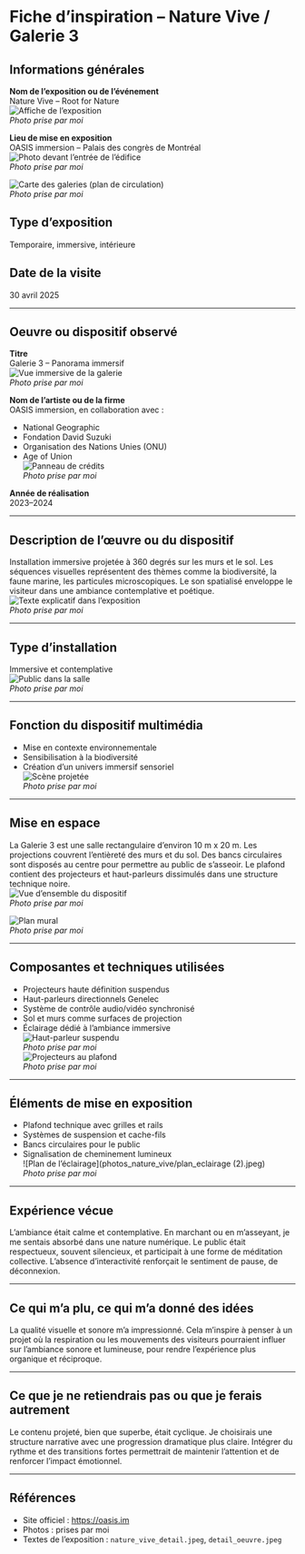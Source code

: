 # Fiche d’inspiration – Nature Vive / Galerie 3

## Informations générales

**Nom de l’exposition ou de l’événement**  
Nature Vive – Root for Nature  
![Affiche de l’exposition](photos_nature_vive/plan_affiche.jpeg)  
*Photo prise par moi*

**Lieu de mise en exposition**  
OASIS immersion – Palais des congrès de Montréal  
![Photo devant l’entrée de l’édifice](photos_nature_vive/plan_entrée.jpg)  
*Photo prise par moi*

![Carte des galeries (plan de circulation)](photos_nature_vive/carte_des_piece.jpeg)  
*Photo prise par moi*

## Type d’exposition  
Temporaire, immersive, intérieure

## Date de la visite  
30 avril 2025

---

## Oeuvre ou dispositif observé

**Titre**  
Galerie 3 – Panorama immersif  
![Vue immersive de la galerie](photos_nature_vive/panorama_galerie_3.JPG)  
*Photo prise par moi*

**Nom de l’artiste ou de la firme**  
OASIS immersion, en collaboration avec :
- National Geographic
- Fondation David Suzuki
- Organisation des Nations Unies (ONU)
- Age of Union  
![Panneau de crédits](photos_nature_vive/detail_oeuvre.jpeg)  
*Photo prise par moi*

**Année de réalisation**  
2023–2024

---

## Description de l’œuvre ou du dispositif

Installation immersive projetée à 360 degrés sur les murs et le sol. Les séquences visuelles représentent des thèmes comme la biodiversité, la faune marine, les particules microscopiques. Le son spatialisé enveloppe le visiteur dans une ambiance contemplative et poétique.  
![Texte explicatif dans l’exposition](photos_nature_vive/nature_vive_detail.jpeg)  
*Photo prise par moi*

---

## Type d’installation  
Immersive et contemplative  
![Public dans la salle](photos_nature_vive/galerie_3.jpeg)  
*Photo prise par moi*

---

## Fonction du dispositif multimédia

- Mise en contexte environnementale  
- Sensibilisation à la biodiversité  
- Création d’un univers immersif sensoriel  
![Scène projetée](photos_nature_vive/galerie_2.jpeg)  
*Photo prise par moi*

---

## Mise en espace

La Galerie 3 est une salle rectangulaire d’environ 10 m x 20 m. Les projections couvrent l’entièreté des murs et du sol. Des bancs circulaires sont disposés au centre pour permettre au public de s’asseoir. Le plafond contient des projecteurs et haut-parleurs dissimulés dans une structure technique noire.  
![Vue d’ensemble du dispositif](photos_nature_vive/vue_ensemble_dispositif.jpg)  
*Photo prise par moi*

![Plan mural](photos_nature_vive/plan_mur.jpg)  
*Photo prise par moi*

---

## Composantes et techniques utilisées

- Projecteurs haute définition suspendus  
- Haut-parleurs directionnels Genelec  
- Système de contrôle audio/vidéo synchronisé  
- Sol et murs comme surfaces de projection  
- Éclairage dédié à l’ambiance immersive  
![Haut-parleur suspendu](photos_nature_vive/plan_haut_parleur.jpeg)  
*Photo prise par moi*  
![Projecteurs au plafond](photos_nature_vive/plan_projecteur.jpeg)  
*Photo prise par moi*

---

## Éléments de mise en exposition

- Plafond technique avec grilles et rails  
- Systèmes de suspension et cache-fils  
- Bancs circulaires pour le public  
- Signalisation de cheminement lumineux  
![Plan de l’éclairage](photos_nature_vive/plan_eclairage (2).jpeg)  
*Photo prise par moi*

---

## Expérience vécue

L’ambiance était calme et contemplative. En marchant ou en m’asseyant, je me sentais absorbé dans une nature numérique. Le public était respectueux, souvent silencieux, et participait à une forme de méditation collective. L’absence d’interactivité renforçait le sentiment de pause, de déconnexion.

---

## Ce qui m’a plu, ce qui m’a donné des idées

La qualité visuelle et sonore m’a impressionné. Cela m’inspire à penser à un projet où la respiration ou les mouvements des visiteurs pourraient influer sur l’ambiance sonore et lumineuse, pour rendre l’expérience plus organique et réciproque.

---

## Ce que je ne retiendrais pas ou que je ferais autrement

Le contenu projeté, bien que superbe, était cyclique. Je choisirais une structure narrative avec une progression dramatique plus claire. Intégrer du rythme et des transitions fortes permettrait de maintenir l’attention et de renforcer l’impact émotionnel.

---

## Références

- Site officiel : https://oasis.im  
- Photos : prises par moi  
- Textes de l’exposition : `nature_vive_detail.jpeg`, `detail_oeuvre.jpeg`
